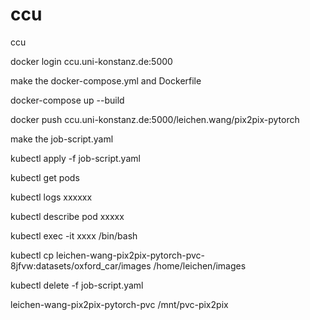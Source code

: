 # ccu
ccu


docker login ccu.uni-konstanz.de:5000


make the docker-compose.yml and Dockerfile

docker-compose up --build

docker push ccu.uni-konstanz.de:5000/leichen.wang/pix2pix-pytorch


make the job-script.yaml

kubectl apply -f job-script.yaml

kubectl get pods

kubectl logs xxxxxx

kubectl describe pod xxxxx

kubectl exec -it xxxx /bin/bash

kubectl cp leichen-wang-pix2pix-pytorch-pvc-8jfvw:datasets/oxford_car/images /home/leichen/images

kubectl delete -f job-script.yaml

leichen-wang-pix2pix-pytorch-pvc
/mnt/pvc-pix2pix
